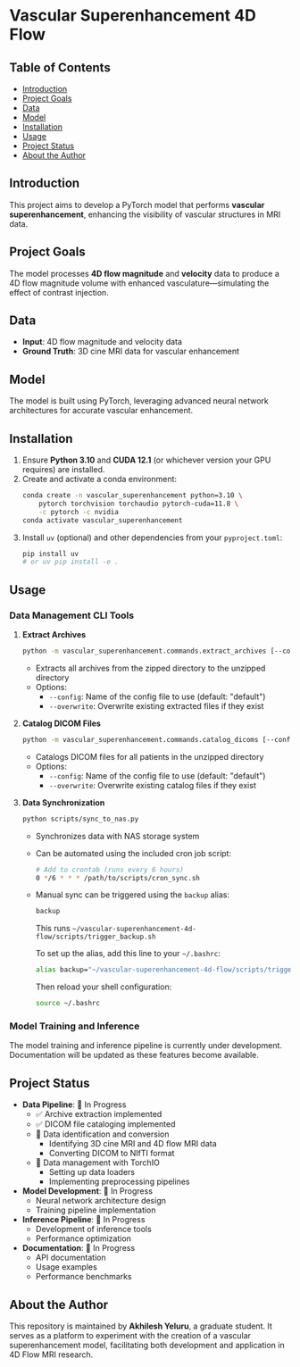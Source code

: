 # Vascular Superenhancement 4D Flow

## Table of Contents
- [Introduction](#introduction)
- [Project Goals](#project-goals)
- [Data](#data)
- [Model](#model)
- [Installation](#installation)
- [Usage](#usage)
- [Project Status](#project-status)
- [About the Author](#about-the-author)

## Introduction
This project aims to develop a PyTorch model that performs **vascular superenhancement**, 
enhancing the visibility of vascular structures in MRI data.

## Project Goals
The model processes **4D flow magnitude** and **velocity** data to produce a 4D flow magnitude 
volume with enhanced vasculature—simulating the effect of contrast injection.

## Data
- **Input**: 4D flow magnitude and velocity data  
- **Ground Truth**: 3D cine MRI data for vascular enhancement

## Model
The model is built using PyTorch, leveraging advanced neural network architectures 
for accurate vascular enhancement.

## Installation
1. Ensure **Python 3.10** and **CUDA 12.1** (or whichever version your GPU requires) are installed.
2. Create and activate a conda environment:
   ```bash
   conda create -n vascular_superenhancement python=3.10 \
       pytorch torchvision torchaudio pytorch-cuda=11.8 \
       -c pytorch -c nvidia
   conda activate vascular_superenhancement
   ```
3. Install `uv` (optional) and other dependencies from your `pyproject.toml`:
   ```bash
   pip install uv
   # or uv pip install -e .
   ```

## Usage

### Data Management CLI Tools

1. **Extract Archives**
   ```bash
   python -m vascular_superenhancement.commands.extract_archives [--config CONFIG] [--overwrite]
   ```
   - Extracts all archives from the zipped directory to the unzipped directory
   - Options:
     - `--config`: Name of the config file to use (default: "default")
     - `--overwrite`: Overwrite existing extracted files if they exist

2. **Catalog DICOM Files**
   ```bash
   python -m vascular_superenhancement.commands.catalog_dicoms [--config CONFIG] [--overwrite]
   ```
   - Catalogs DICOM files for all patients in the unzipped directory
   - Options:
     - `--config`: Name of the config file to use (default: "default")
     - `--overwrite`: Overwrite existing catalog files if they exist

3. **Data Synchronization**
   ```bash
   python scripts/sync_to_nas.py
   ```
   - Synchronizes data with NAS storage system
   - Can be automated using the included cron job script:
     ```bash
     # Add to crontab (runs every 6 hours)
     0 */6 * * * /path/to/scripts/cron_sync.sh
     ```
   - Manual sync can be triggered using the `backup` alias:
     ```bash
     backup
     ```
     This runs `~/vascular-superenhancement-4d-flow/scripts/trigger_backup.sh`
     
     To set up the alias, add this line to your `~/.bashrc`:
     ```bash
     alias backup="~/vascular-superenhancement-4d-flow/scripts/trigger_backup.sh"
     ```
     Then reload your shell configuration:
     ```bash
     source ~/.bashrc
     ```

### Model Training and Inference
The model training and inference pipeline is currently under development. Documentation will be updated as these features become available.

## Project Status
- **Data Pipeline**: 🚧 In Progress
  - ✅ Archive extraction implemented
  - ✅ DICOM file cataloging implemented
  - 🚧 Data identification and conversion
    - Identifying 3D cine MRI and 4D flow MRI data
    - Converting DICOM to NIfTI format
  - 🚧 Data management with TorchIO
    - Setting up data loaders
    - Implementing preprocessing pipelines
- **Model Development**: 🚧 In Progress
  - Neural network architecture design
  - Training pipeline implementation
- **Inference Pipeline**: 🚧 In Progress
  - Development of inference tools
  - Performance optimization
- **Documentation**: 🚧 In Progress
  - API documentation
  - Usage examples
  - Performance benchmarks

## About the Author
This repository is maintained by **Akhilesh Yeluru**, a graduate student. It serves as a 
platform to experiment with the creation of a vascular superenhancement model, facilitating 
both development and application in 4D Flow MRI research.

